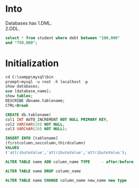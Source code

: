 # Into
Databases has 
1.DML.  
2.DDL.

```sql
select * from student where debt between "100,000"
and "750,000";
```

# Initialization
```sql
cd C:\xampp\mysql\bin
prompt>mysql -u root -h localhost -p
show databases;
use [database_name];
show tables;
DESCRIBE dbname.tablename;
CTRL+Break
```
```sql
CREATE db.tablename(
col1 INT AUTO_INCREMENT NOT NULL PRIMARY KEY,
col2 VARCHAR(20) NOT NULL,
col3 VARCHAR(20) NOT NULL);
```

```sql
INSERT INTO [tablename]
(firstcolumn,seccolumn,thirdcolumn)
VALUES
('attributeValue','attributeValue','attributeValue');
```

```sql
ALTER TABLE name ADD column_name TYPE     - after/before

ALTER TABLE name DROP column_name 

ALTER TABLE name CHANGE column_name new_name new type
```
